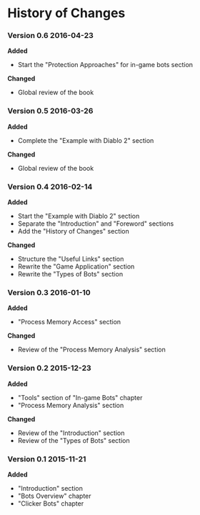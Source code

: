 # History of Changes

### Version 0.6		2016-04-23
**Added**
* Start the "Protection Approaches" for in-game bots section

**Changed**
* Global review of the book

### Version 0.5		2016-03-26
**Added**
* Complete the "Example with Diablo 2" section

**Changed**
* Global review of the book

### Version 0.4		2016-02-14
**Added**
* Start the "Example with Diablo 2" section
* Separate the "Introduction" and "Foreword" sections
* Add the "History of Changes" section

**Changed**
* Structure the "Useful Links" section
* Rewrite the "Game Application" section
* Rewrite the "Types of Bots" section

### Version 0.3		2016-01-10
**Added**
* "Process Memory Access" section

**Changed**
* Review of the "Process Memory Analysis" section

### Version 0.2		2015-12-23
**Added**
* "Tools" section of "In-game Bots" chapter
* "Process Memory Analysis" section

**Changed**
* Review of the "Introduction" section
* Review of the "Types of Bots" section

### Version 0.1		2015-11-21
**Added**
* "Introduction" section
* "Bots Overview" chapter
* "Clicker Bots" chapter
